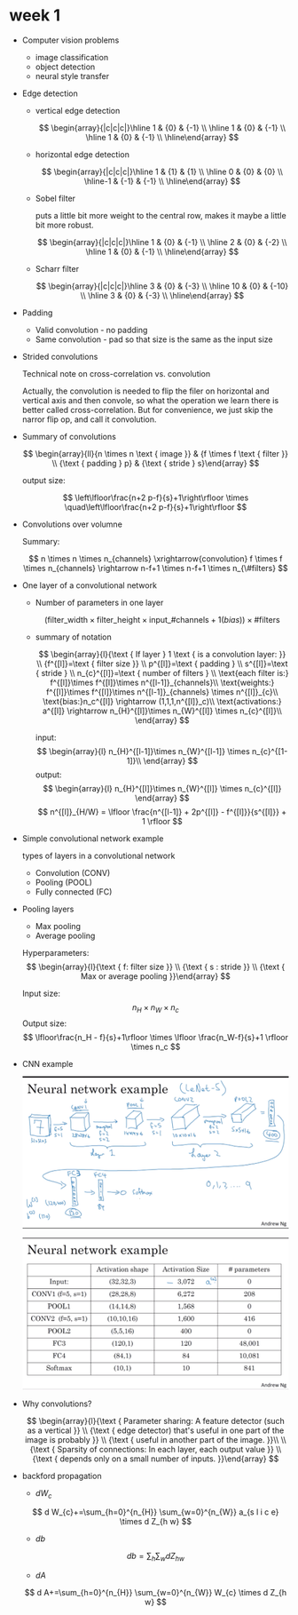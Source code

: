 # week 1

- Computer vision problems
  - image classification
  - object detection
  - neural style transfer

- Edge detection

    - vertical edge detection

        $$
        \begin{array}{|c|c|c|}\hline 1 & {0} & {-1} \\ \hline 1 & {0} & {-1} \\ \hline 1 & {0} & {-1} \\ \hline\end{array}
        $$
    
    - horizontal edge detection

        $$
        \begin{array}{|c|c|c|}\hline 1 & {1} & {1} \\ \hline 0 & {0} & {0} \\ \hline-1 & {-1} & {-1} \\ \hline\end{array}
        $$

    - Sobel filter

        puts a little bit more weight to the central row, makes it maybe a little bit more robust.

        $$
        \begin{array}{|c|c|c|}\hline 1 & {0} & {-1} \\ \hline 2 & {0} & {-2} \\ \hline 1 & {0} & {-1} \\ \hline\end{array}
        $$

    - Scharr filter

        $$
        \begin{array}{|c|c|c|}\hline 3 & {0} & {-3} \\ \hline 10 & {0} & {-10} \\ \hline 3 & {0} & {-3} \\ \hline\end{array}
        $$
    
- Padding

    - Valid convolution - no padding
    - Same convolution - pad so that size is the same as the input size

- Strided convolutions

    Technical note on cross-correlation vs. convolution

    Actually, the convolution is needed to flip the filer on horizontal and vertical axis and then convole, so what the operation we learn there is better called cross-correlation. But for convenience, we just skip the narror flip op, and call it convolution.

- Summary of convolutions
  
    $$
    \begin{array}{ll}{n \times n \text { image }} & {f \times f \text { filter }} \\ {\text { padding } p} & {\text { stride } s}\end{array}
    $$

    output size:

    $$
    \left\lfloor\frac{n+2 p-f}{s}+1\right\rfloor \times \quad\left\lfloor\frac{n+2 p-f}{s}+1\right\rfloor
    $$

- Convolutions over volumne

    Summary:

    $$
    n \times n \times n_{channels} \xrightarrow{convolution} f \times f \times n_{channels} \rightarrow n-f+1 \times n-f+1 \times n_{\#filters}
    $$

- One layer of a convolutional network

    - Number of parameters in one layer

        $$
        \left( \text{filter\_width} \times \text{filter\_height} \times \text{input\_\#channels}+ 1(bias) \right) \times \text{\#filters}
        $$

    - summary of notation

        $$
        \begin{array}{l}{\text { If layer } 1 \text { is a convolution layer: }} \\ {f^{[l]}=\text { filter size }} \\
        p^{[l]}=\text { padding } \\
        s^{[l]}=\text { stride } \\
        n_{c}^{[l]}=\text { number of filters } \\
        \text{each filter is:} f^{[l]}\times f^{[l]}\times n^{[l-1]}_{channels}\\
        \text{weights:} f^{[l]}\times f^{[l]}\times n^{[l-1]}_{channels} \times n^{[l]}_{c}\\
        \text{bias:}n_c^{[l]} \rightarrow (1,1,1,n^{[l]}_c)\\
        \text{activations:} a^{[l]} \rightarrow n_{H}^{[l]}\times n_{W}^{[l]} \times n_{c}^{[l]}\\
        \end{array}
        $$

        input:
        $$
        \begin{array}{l}
            n_{H}^{[l-1]}\times n_{W}^{[l-1]} \times n_{c}^{[1-1]}\\
        \end{array}
        $$
        output:
        $$
        \begin{array}{l}
            n_{H}^{[l]}\times n_{W}^{[l]} \times n_{c}^{[l]}
        \end{array} 
        $$
        $$
        n^{[l]}_{H/W} = \lfloor \frac{n^{[l-1]} + 2p^{[l]} - f^{[l]}}{s^{[l]}} + 1 \rfloor
        $$

- Simple convolutional network example

    types of layers in a convolutional network
    - Convolution (CONV)
    - Pooling (POOL)
    - Fully connected (FC)

- Pooling layers

    - Max pooling
    - Average pooling

    Hyperparameters:
    $$
    \begin{array}{l}{\text { f: filter size }} \\ {\text { s : stride }} \\ {\text { Max or average pooling }}\end{array}
    $$

    Input size:
    $$
    n_H \times n_W \times n_c
    $$
    Output size:
    $$
    \lfloor\frac{n_H - f}{s}+1\rfloor \times \lfloor \frac{n_W-f}{s}+1 \rfloor \times n_c
    $$

- CNN example

    ![](images/CNN-example.png)

    ![](images/CNN-example-2.png)

- Why convolutions?

    $$
    \begin{array}{l}{\text { Parameter sharing: A feature detector (such as a vertical }} \\ {\text { edge detector) that's useful in one part of the image is probably }} \\ {\text { useful in another part of the image. }}\\ \\
    {\text { Sparsity of connections: In each layer, each output value }} \\ {\text { depends only on a small number of inputs. }}\end{array}
    $$
    
- backford propagation

    - $dW_c$

    $$
    d W_{c}+=\sum_{h=0}^{n_{H}} \sum_{w=0}^{n_{W}} a_{s l i c e} \times d Z_{h w}
    $$

    - $db$

    $$
    d b=\sum_{h} \sum_{w} d Z_{h w}
    $$

    - $dA$

    $$
    d A+=\sum_{h=0}^{n_{H}} \sum_{w=0}^{n_{W}} W_{c} \times d Z_{h w}
    $$